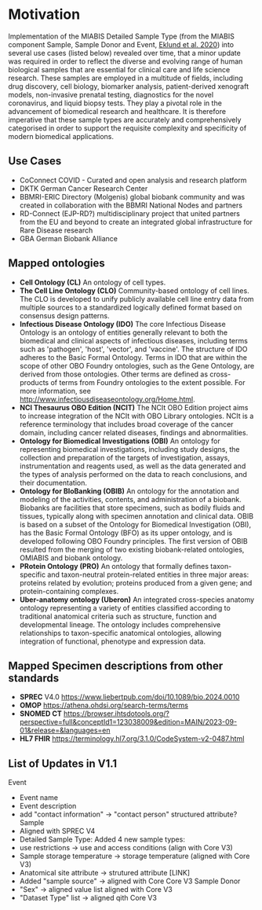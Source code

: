 # Motivation
Implementation of the MIABIS Detailed Sample Type (from the MIABIS component Sample, Sample Donor and Event, [Eklund et al. 2020](https://www.liebertpub.com/doi/10.1089/bio.2019.0129)) into several use cases (listed below) revealed over time, that a minor update was required in order to reflect the diverse and evolving range of human biological samples that are essential for clinical care and life science research. These samples are employed in a multitude of fields, including drug discovery, cell biology, biomarker analysis, patient-derived xenograft models, non-invasive prenatal testing, diagnostics for the novel coronavirus, and liquid biopsy tests. They play a pivotal role in the advancement of biomedical research and healthcare. It is therefore imperative that these sample types are accurately and comprehensively categorised in order to support the requisite complexity and specificity of modern biomedical applications.

## Use Cases
 - CoConnect	COVID - Curated and open analysis and research platform	
 - DKTK	German Cancer Research Center	
 - BBMRI-ERIC Directory (Molgenis)	global biobank community and was created in collaboration with the BBMRI National Nodes and partners	
 - RD-Connect (EJP-RD?)	multidisciplinary project that united partners from the EU and beyond to create an integrated global infrastructure for Rare Disease research	
 - GBA 	German Biobank Alliance
		
## Mapped ontologies		
 - **Cell Ontology (CL)**	An ontology of cell types.
 - **The Cell Line Ontology (CLO)** Community-based ontology of cell lines. The CLO is developed to unify publicly available cell line entry data from multiple sources to a standardized logically defined format based on consensus design patterns.
 - **Infectious Disease Ontology (IDO)**	The core Infectious Disease Ontology is an ontology of entities generally relevant to both the biomedical and clinical aspects of infectious diseases, including terms such as 'pathogen', 'host', 'vector', and 'vaccine'. The structure of IDO adheres to the Basic Formal Ontology. Terms in IDO that are within the scope of other OBO Foundry ontologies, such as the Gene Ontology, are derived from those ontologies. Other terms are defined as cross-products of terms from Foundry ontologies to the extent possible. For more information, see http://www.infectiousdiseaseontology.org/Home.html.
 - **NCI Thesaurus OBO Edition (NCIT)**	The NCIt OBO Edition project aims to increase integration of the NCIt with OBO Library ontologies. NCIt is a reference terminology that includes broad coverage of the cancer domain, including cancer related diseases, findings and abnormalities.
 - **Ontology for Biomedical Investigations (OBI)**	An ontology for representing biomedical investigations, including study designs, the collection and preparation of the targets of investigation, assays, instrumentation and reagents used, as well as the data generated and the types of analysis performed on the data to reach conclusions, and their documentation.
 - **Ontology for BIoBanking (OBIB)**	An ontology for the annotation and modeling of the activities, contents, and administration of a biobank. Biobanks are facilities that store specimens, such as bodily fluids and tissues, typically along with specimen annotation and clinical data. OBIB is based on a subset of the Ontology for Biomedical Investigation (OBI), has the Basic Formal Ontology (BFO) as its upper ontology, and is developed following OBO Foundry principles. The first version of OBIB resulted from the merging of two existing biobank-related ontologies, OMIABIS and biobank ontology.
 - **PRotein Ontology (PRO)** An ontology that formally defines taxon-specific and taxon-neutral protein-related entities in three major areas: proteins related by evolution; proteins produced from a given gene; and protein-containing complexes.
 - **Uber-anatomy ontology (Uberon)** An integrated cross-species anatomy ontology representing a variety of entities classified according to traditional anatomical criteria such as structure, function and developmental lineage. The ontology includes comprehensive relationships to taxon-specific anatomical ontologies, allowing integration of functional, phenotype and expression data.
		
## Mapped Specimen descriptions from other standards		
 - **SPREC** V4.0 https://www.liebertpub.com/doi/10.1089/bio.2024.0010
 - **OMOP**	https://athena.ohdsi.org/search-terms/terms	
 - **SNOMED CT**	https://browser.ihtsdotools.org/?perspective=full&conceptId1=123038009&edition=MAIN/2023-09-01&release=&languages=en	
 - **HL7 FHIR**	https://terminology.hl7.org/3.1.0/CodeSystem-v2-0487.html

## List of Updates in V1.1
Event
 - Event name
 - Event description
 - add "contact information" -> "contact person" structured attribute?
Sample
 - Aligned with SPREC V4
 - Detailed Sample Type: Added 4 new sample types:
 - use restrictions -> use and access conditions (align with Core V3)
 - Sample storage temperature -> storage temperature (aligned with Core V3)
 - Anatomical site attribute -> strutured attribute [LINK]
 - Added "sample source" -> aligned with Core Core V3
Sample Donor
 - "Sex" -> aligned value list aligned with Core V3
 - "Dataset Type" list -> aligned qith Core V3
